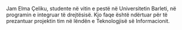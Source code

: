 Jam Elma Çeliku, studente në vitin e pestë në Universitetin Barleti, në programin e integruar të drejtësisë. Kjo faqe është ndërtuar për të prezantuar projektin tim në lëndën e Teknologjisë së Informacionit.

